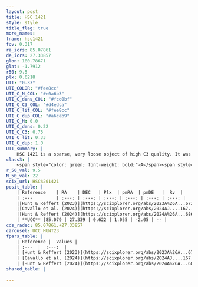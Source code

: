 ```yaml
---
layout: post
title: HSC 1421
style: style
title_flag: true
more_names: 
fname: hsc1421
fov: 0.317
ra_icrs: 85.07861
de_icrs: 27.33857
glon: 180.78671
glat: -1.7912
r50: 9.5
plx: 0.6218
UTI: "0.33"
UTI_COLOR: "#fee8cc"
UTI_C_N_COL: "#e0a6b3"
UTI_C_dens_COL: "#fcd0bf"
UTI_C_C3_COL: "#d4edca"
UTI_C_lit_COL: "#fee8cc"
UTI_C_dup_COL: "#a6cab9"
UTI_C_N: 0.0
UTI_C_dens: 0.22
UTI_C_C3: 0.75
UTI_C_lit: 0.33
UTI_C_dup: 1.0
UTI_summary: |
    HSC 1421 is a sparse, very loose object of high C3 quality. It was recently reported in the literature.<br><br><span style="color: #99180f; font-weight: bold;">Warning: </span>contains less than 25 stars with <i>P>0.5</i> estimated.
class3: |
    <span style="color: green; font-weight: bold;">A</span><span style="color: #FFC300; font-weight: bold;">B</span>
r_50_val: 9.5
N_50_val: 22
scix_url: HSC%201421
posit_table: |
    | Reference    | RA    | DEC   | Plx  | pmRA  | pmDE   |  Rv  |
    | :---         | :---: | :---: | :---: | :---: | :---: | :---: |
    |[Hunt & Reffert (2023)](https://scixplorer.org/abs/2023A%26A...673A.114H) | 85.059 | 27.454 | 0.618 | 1.051 | -2.084 | -- |
    |[Cavallo et al. (2024)](https://scixplorer.org/abs/2024AJ....167...12C) | 85.108 | 27.301 | 0.616 | -- | -- | -- |
    |[Hunt & Reffert (2024)](https://scixplorer.org/abs/2024A%26A...686A..42H) | 85.059 | 27.454 | 0.618 | 1.051 | -2.084 | -- |
    | **UCC** |85.079 | 27.339 | 0.622 | 1.055 | -2.05 | -- | 
cds_radec: 85.07861,+27.33857
carousel: UCC_HUNT23
fpars_table: |
    | Reference |  Values |
    | :---  |  :---:  |
    | [Hunt & Reffert (2023)](https://scixplorer.org/abs/2023A%26A...673A.114H) | `AV50=1.183, diffAV50=0.638, MOD50=10.897, logAge50=7.458` |
    | [Cavallo et al. (2024)](https://scixplorer.org/abs/2024AJ....167...12C) | `AV50=1.46, dMod50=10.98, logAge50=7.35, [Fe/H]50=-0.35` |
    | [Hunt & Reffert (2024)](https://scixplorer.org/abs/2024A%26A...686A..42H) | `MassJ=145.057` |
shared_table: |
    
---
```

